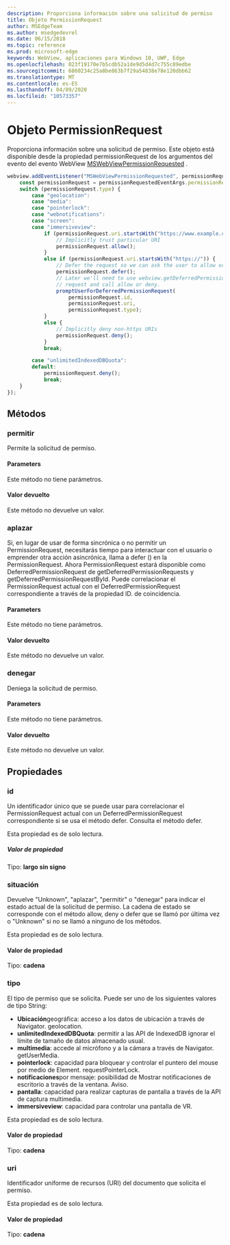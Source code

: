 ```yaml
---
description: Proporciona información sobre una solicitud de permiso
title: Objeto PermissionRequest
author: MSEdgeTeam
ms.author: msedgedevrel
ms.date: 06/15/2018
ms.topic: reference
ms.prod: microsoft-edge
keywords: WebView, aplicaciones para Windows 10, UWP, Edge
ms.openlocfilehash: 023f19170e7b5cdb52a1de9d5d4d7c755c89edbe
ms.sourcegitcommit: 6860234c25a8be863b7f29a54838e78e120dbb62
ms.translationtype: MT
ms.contentlocale: es-ES
ms.lasthandoff: 04/09/2020
ms.locfileid: "10573357"
---
```

# Objeto PermissionRequest

Proporciona información sobre una solicitud de permiso. Este objeto está disponible desde la propiedad permissionRequest de los argumentos del evento del evento WebView [MSWebViewPermissionRequested](../webview.md#mswebviewpermissionrequested) .

```js
webview.addEventListener("MSWebViewPermissionRequested", permissionRequestedEventArgs => {
    const permissionRequest = permissionRequestedEventArgs.permissionRequest;
    switch (permissionRequest.type) {
        case "geolocation":
        case "media":
        case "pointerlock":
        case "webnotifications":
        case "screen":
        case "immersiveview":
            if (permissionRequest.uri.startsWith("https://www.example.com/")) {
                // Implicitly trust particular URI
                permissionRequest.allow();
            }
            else if (permissionRequest.uri.startsWith("https://")) {
                // Defer the request so we can ask the user to allow or deny the request
                permissionRequest.defer();
                // Later we'll need to use webview.getDeferredPermissionRequestById for this
                // request and call allow or deny.
                promptUserForDeferredPermissionRequest(
                    permissionRequest.id,
                    permissionRequest.uri,
                    permissionRequest.type);
            }
            else {
                // Implicitly deny non-https URIs
                permissionRequest.deny();
            }
            break;

        case "unlimitedIndexedDBQuota":
        default:
            permissionRequest.deny();
            break;
    }
});
```

## Métodos

### permitir

Permite la solicitud de permiso.

#### Parameters

Este método no tiene parámetros.

#### Valor devuelto

Este método no devuelve un valor.

### aplazar

Si, en lugar de usar de forma sincrónica o no permitir un PermissionRequest, necesitarás tiempo para interactuar con el usuario o emprender otra acción asincrónica, llama a defer () en la PermissionRequest. Ahora PermissionRequest estará disponible como DeferredPermissionRequest de getDeferredPermissionRequests y getDeferredPermissionRequestById. Puede correlacionar el PermissionRequest actual con el DeferredPermissionRequest correspondiente a través de la propiedad ID. de coincidencia.

#### Parameters

Este método no tiene parámetros.

#### Valor devuelto

Este método no devuelve un valor.

### denegar

Deniega la solicitud de permiso.

#### Parameters

Este método no tiene parámetros.

#### Valor devuelto

Este método no devuelve un valor.

## Propiedades

### id

Un identificador único que se puede usar para correlacionar el PermissionRequest actual con un DeferredPermissionRequest correspondiente si se usa el método defer. Consulta el método defer.

Esta propiedad es de solo lectura.

##### Valor de propiedad

Tipo: **largo sin signo**

### situación

Devuelve "Unknown", "aplazar", "permitir" o "denegar" para indicar el estado actual de la solicitud de permiso. La cadena de estado se corresponde con el método allow, deny o defer que se llamó por última vez o "Unknown" si no se llamó a ninguno de los métodos.

Esta propiedad es de solo lectura.

#### Valor de propiedad

Tipo: **cadena**

### tipo

El tipo de permiso que se solicita. Puede ser uno de los siguientes valores de tipo String:

- **Ubicación**geográfica: acceso a los datos de ubicación a través de Navigator. geolocation.
- **unlimitedIndexedDBQuota**: permitir a las API de IndexedDB ignorar el límite de tamaño de datos almacenado usual.
- **multimedia**: accede al micrófono y a la cámara a través de Navigator. getUserMedia.
- **pointerlock**: capacidad para bloquear y controlar el puntero del mouse por medio de Element. requestPointerLock.
- **notificaciones**por mensaje: posibilidad de Mostrar notificaciones de escritorio a través de la ventana. Aviso.
- **pantalla**: capacidad para realizar capturas de pantalla a través de la API de captura multimedia.
- **immersiveview**: capacidad para controlar una pantalla de VR.

Esta propiedad es de solo lectura.

#### Valor de propiedad

Tipo: **cadena**

### uri

Identificador uniforme de recursos (URI) del documento que solicita el permiso.

Esta propiedad es de solo lectura.

#### Valor de propiedad

Tipo: **cadena**
